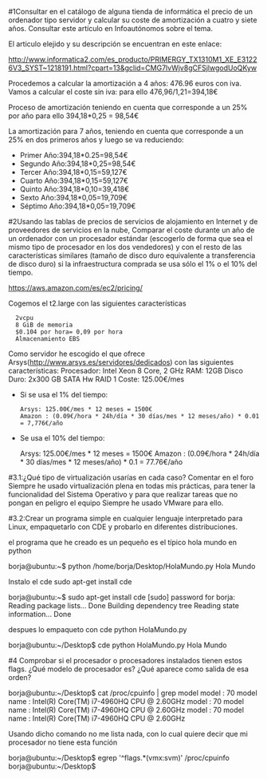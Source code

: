 #1Consultar en el catálogo de alguna tienda de informática el precio de un ordenador tipo servidor y calcular su coste de amortización a cuatro y siete años. Consultar este artículo en Infoautónomos sobre el tema. 

El articulo elejido y  su descripción se encuentran en este enlace: 

http://www.informatica2.com/es_producto/PRIMERGY_TX1310M1_XE_E31226V3_SYST~1218191.html?cpart=13&gclid=CMG7lvWjv8gCFSjlwgodUoQKyw

Procedemos a calcular la amortización a 4 años: 476.96 euros con iva. 
Vamos a calcular el coste sin iva: para ello 476,96/1,21=394,18€

Proceso de amortización teniendo en cuenta  que corresponde a un 25% por año para ello
394,18*0,25 = 98,54€

La amortización para 7 años, teniendo en cuenta que corresponde a un 25% en dos primeros años y luego se va reduciendo:

* Primer Año:394,18*0.25=98,54€
* Segundo Año:394,18*0,25=98,54€
* Tercer Año:394,18*0,15=59,127€
* Cuarto Año:394,18*0,15=59,127€
* Quinto Año:394,18*0,10=39,418€
* Sexto Año:394,18*0,05=19,709€
* Séptimo Año:394,18*0,05=19,709€


#2Usando las tablas de precios de servicios de alojamiento en Internet y de proveedores de servicios en la nube, Comparar el coste durante un año de un ordenador con un procesador estándar (escogerlo de forma que sea el mismo tipo de procesador en los dos vendedores) y con el resto de las características similares (tamaño de disco duro equivalente a transferencia de disco duro) si la infraestructura comprada se usa sólo el 1% o el 10% del tiempo.

https://aws.amazon.com/es/ec2/pricing/ 

   Cogemos el t2.large con las siguientes características
   
      2vcpu
      8 GiB de memoria
      $0.104 por hora= 0,09 por hora
      Almacenamiento EBS
      
  Como servidor he escogido el que ofrece Arsys(http://www.arsys.es/servidores/dedicados) con las siguientes características: 
    Procesador: Intel Xeon 8 Core, 2 GHz
    RAM: 12GB
    Disco Duro: 2x300 GB SATA Hw RAID 1
    Coste: 125.00€/mes

  - Si se usa el 1% del tiempo:

        Arsys: 125.00€/mes * 12 meses = 1500€
        Amazon : (0.09€/hora * 24h/día * 30 días/mes * 12 meses/año) * 0.01 = 7,776€/año
        
   - Se usa el 10% del tiempo:

        Arsys: 125.00€/mes * 12 meses = 1500€
        Amazon : (0.09€/hora * 24h/día * 30 días/mes * 12 meses/año) * 0.1 = 77.76€/año
        

#3.1:¿Qué tipo de virtualización usarías en cada caso? Comentar en el foro
   Siempre he usado virtualización plena en todas mis prácticas, para tener la funcionalidad del Sistema Operativo y para que realizar tareas que no pongan en peligro el equipo
Siempre he usado VMware para ello.

#3.2:Crear un programa simple en cualquier lenguaje interpretado para Linux, empaquetarlo con CDE y probarlo en diferentes distribuciones.

el programa que he creado es un pequeño es el típico hola mundo en python

borja@ubuntu:~$ python /home/borja/Desktop/HolaMundo.py
Hola Mundo

Instalo el cde sudo apt-get install cde

borja@ubuntu:~$ sudo apt-get install cde
[sudo] password for borja: 
Reading package lists... Done
Building dependency tree
Reading state information... Done

despues lo empaqueto con cde python HolaMundo.py

borja@ubuntu:~/Desktop$ cde python  HolaMundo.py
Hola Mundo

#4 Comprobar si el procesador o procesadores instalados tienen estos flags. ¿Qué modelo de procesador es? ¿Qué aparece como salida de esa orden?

borja@ubuntu:~/Desktop$ cat /proc/cpuinfo | grep model
model		: 70
model name	: Intel(R) Core(TM) i7-4960HQ CPU @ 2.60GHz
model		: 70
model name	: Intel(R) Core(TM) i7-4960HQ CPU @ 2.60GHz
model		: 70
model name	: Intel(R) Core(TM) i7-4960HQ CPU @ 2.60GHz

Usando dicho comando no me lista nada, con lo cual quiere decir que mi procesador no tiene esta función 

borja@ubuntu:~/Desktop$ egrep '^flags.*(vmx:svm)' /proc/cpuinfo
borja@ubuntu:~/Desktop$ 



